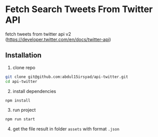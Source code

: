 # Fetch Search Tweets From Twitter API

fetch tweets from twitter api v2 (https://developer.twitter.com/en/docs/twitter-api)

## Installation

1. clone repo
```bash
git clone git@github.com:abdul15irsyad/api-twitter.git
cd api-twitter
```
2. install dependencies
```bash
npm install
```
3. run project
```bash
npm run start
```
4. get the file result in folder `assets` with format `.json`